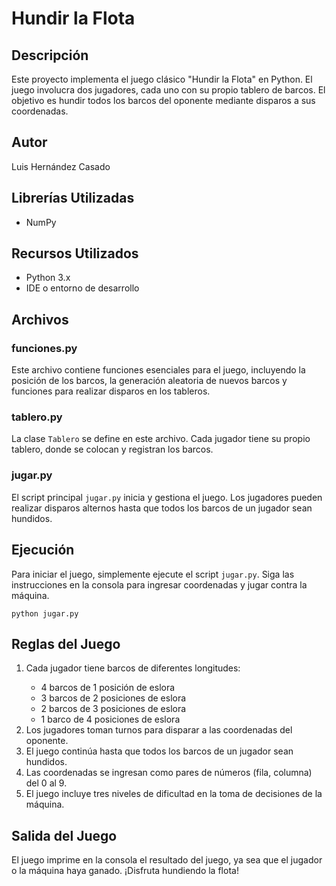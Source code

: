 <!DOCTYPE html>
<html lang="es">
<head>
    <meta charset="UTF-8">
    
</head>
<body>

<h1>Hundir la Flota</h1>

<h2>Descripción</h2>
<p>Este proyecto implementa el juego clásico "Hundir la Flota" en Python. El juego involucra dos jugadores, cada uno con su propio tablero de barcos. El objetivo es hundir todos los barcos del oponente mediante disparos a sus coordenadas.</p>

<h2>Autor</h2>
<p>Luis Hernández Casado</p>

<h2>Librerías Utilizadas</h2>
<ul>
    <li>NumPy</li>
</ul>

<h2>Recursos Utilizados</h2>
<ul>
    <li>Python 3.x</li>
    <li>IDE o entorno de desarrollo</li>
</ul>

<h2>Archivos</h2>

<h3>funciones.py</h3>
<p>Este archivo contiene funciones esenciales para el juego, incluyendo la posición de los barcos, la generación aleatoria de nuevos barcos y funciones para realizar disparos en los tableros.</p>

<h3>tablero.py</h3>
<p>La clase <code>Tablero</code> se define en este archivo. Cada jugador tiene su propio tablero, donde se colocan y registran los barcos.</p>

<h3>jugar.py</h3>
<p>El script principal <code>jugar.py</code> inicia y gestiona el juego. Los jugadores pueden realizar disparos alternos hasta que todos los barcos de un jugador sean hundidos.</p>

<h2>Ejecución</h2>
<p>Para iniciar el juego, simplemente ejecute el script <code>jugar.py</code>. Siga las instrucciones en la consola para ingresar coordenadas y jugar contra la máquina.</p>

<pre><code>python jugar.py</code></pre>

<h2>Reglas del Juego</h2>
<ol>
    <li>Cada jugador tiene barcos de diferentes longitudes:</li>
    <ul>
        <li>4 barcos de 1 posición de eslora</li>
        <li>3 barcos de 2 posiciones de eslora</li>
        <li>2 barcos de 3 posiciones de eslora</li>
        <li>1 barco de 4 posiciones de eslora</li>
    </ul>
    <li>Los jugadores toman turnos para disparar a las coordenadas del oponente.</li>
    <li>El juego continúa hasta que todos los barcos de un jugador sean hundidos.</li>
    <li>Las coordenadas se ingresan como pares de números (fila, columna) del 0 al 9.</li>
    <li>El juego incluye tres niveles de dificultad en la toma de decisiones de la máquina.</li>
</ol>

<h2>Salida del Juego</h2>
<p>El juego imprime en la consola el resultado del juego, ya sea que el jugador o la máquina haya ganado. ¡Disfruta hundiendo la flota!</p>

</body>
</html>
